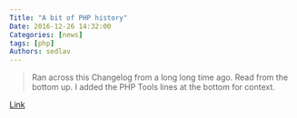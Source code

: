 ```yaml
---
Title: "A bit of PHP history"
Date: 2016-12-26 14:32:00
Categories: [news]
tags: [php]
Authors: sedlav
---
```


> Ran across this Changelog from a long long time ago. Read from the bottom up. I added the PHP Tools lines at the bottom for context.

[Link](https://toys.lerdorf.com/archives/61-A-bit-of-PHP-history.html)

